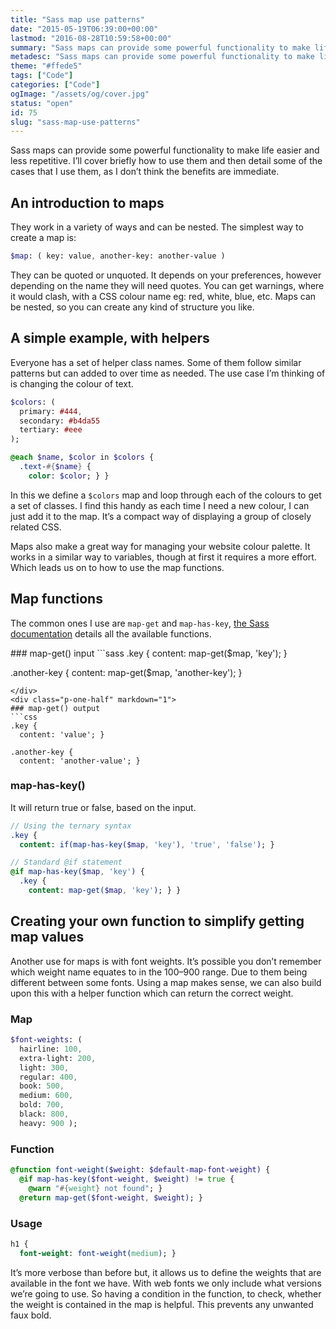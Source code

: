 ```yaml
---
title: "Sass map use patterns"
date: "2015-05-19T06:39:00+00:00"
lastmod: "2016-08-28T10:59:58+00:00"
summary: "Sass maps can provide some powerful functionality to make life easier and less repetitive. I’ll cover briefly how to use them and then detail some of the cases that I use them, as I don’t think the benefits are immediate."
metadesc: "Sass maps can provide some powerful functionality to make life easier and less repetitive. I show how to use examples for making helper classes, looping through maps and getting values."
theme: "#ffede5"
tags: ["Code"]
categories: ["Code"]
ogImage: "/assets/og/cover.jpg"
status: "open"
id: 75
slug: "sass-map-use-patterns"
---
```


Sass maps can provide some powerful functionality to make life easier and less repetitive. I’ll cover briefly how to use them and then detail some of the cases that I use them, as I don’t think the benefits are immediate.

## An introduction to maps
They work in a variety of ways and can be nested. The simplest way to create a map is:

```sass
$map: ( key: value, another-key: another-value )
```

They can be quoted or unquoted. It depends on your preferences, however depending on the name they will need quotes. You can get warnings, where it would clash, with a CSS colour name eg: red, white, blue, etc. Maps can be nested, so you can create any kind of structure you like.

## A simple example, with helpers
Everyone has a set of helper class names. Some of them follow similar patterns but can added to over time as needed. The use case I’m thinking of is changing the colour of text.

```sass
$colors: (
  primary: #444,
  secondary: #b4da55
  tertiary: #eee
);

@each $name, $color in $colors {
  .text-#{$name} {
    color: $color; } }
```

In this we define a `$colors` map and loop through each of the colours to get a set of classes. I find this handy as each time I need a new colour, I can just add it to the map. It’s a compact way of displaying a group of closely related CSS.

Maps also make a great way for managing your website colour palette. It works in a similar way to variables, though at first it requires a more effort. Which leads us on to how to use the map functions.

## Map functions
The common  ones I use are `map-get` and `map-has-key`, [the Sass documentation](http://sass-lang.com/documentation/Sass/Script/Functions.html#map-functions) details all the available functions.

<div class="p-flex p-flex-gutter">
<div class="p-one-half" markdown="1">
### map-get() input
```sass
.key {
  content: map-get($map, 'key'); }

.another-key {
  content: map-get($map, 'another-key'); }
```
</div>
<div class="p-one-half" markdown="1">
### map-get() output
```css
.key {
  content: 'value'; }

.another-key {
  content: 'another-value'; }
```
</div>
</div>

### map-has-key()
It will return true or false, based on the input.

```sass
// Using the ternary syntax
.key {
  content: if(map-has-key($map, 'key'), 'true', 'false'); }

// Standard @if statement
@if map-has-key($map, 'key') {
  .key {
    content: map-get($map, 'key'); } }
```

## Creating your own function to simplify getting map values
Another use for maps is with font weights. It’s possible you don’t remember which weight name equates to in the 100–900 range. Due to them being different between some fonts. Using a map makes sense, we can also build upon this with a helper function which can return the correct weight.

### Map
```sass
$font-weights: (
  hairline: 100,
  extra-light: 200,
  light: 300,
  regular: 400,
  book: 500,
  medium: 600,
  bold: 700,
  black: 800,
  heavy: 900 );
```
### Function
```sass
@function font-weight($weight: $default-map-font-weight) {
  @if map-has-key($font-weight, $weight) != true {
    @warn "#{weight} not found"; }
  @return map-get($font-weight, $weight); }
```

### Usage
```sass
h1 {
  font-weight: font-weight(medium); }
```

It’s more verbose than before but, it allows us to define the weights that are available in the font we have. With web fonts we only include what versions we’re going to use. So having a condition in the function, to check, whether the weight is contained in the map is helpful. This prevents any unwanted faux bold.